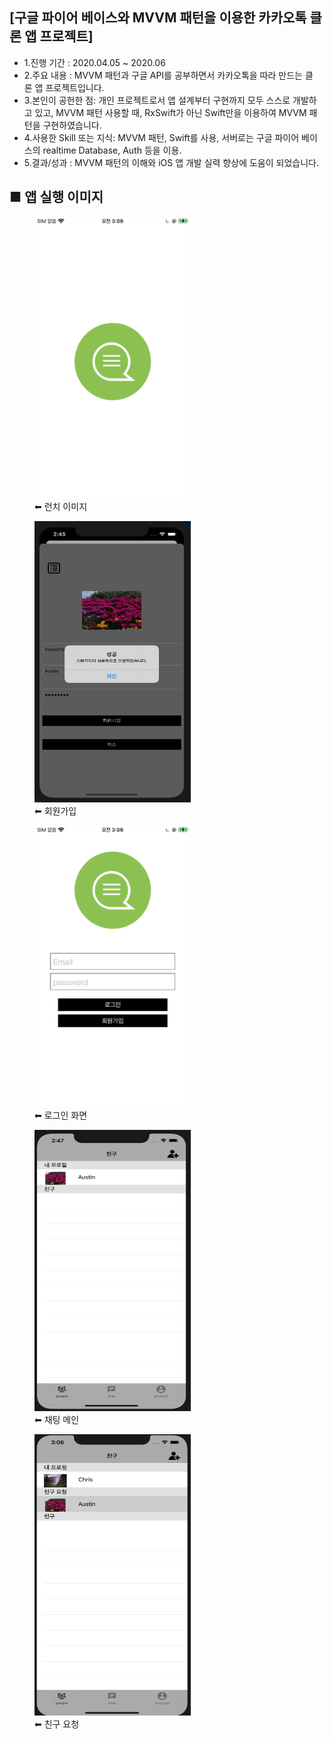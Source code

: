 ## [구글 파이어 베이스와 MVVM 패턴을 이용한 카카오톡 클론 앱 프로젝트]
- 1.진행 기간 : 2020.04.05 ~ 2020.06
- 2.주요 내용 : MVVM 패턴과 구글 API를 공부하면서 카카오톡을 따라 만드는 클론 앱 프로젝트입니다. 
- 3.본인이 공헌한 점: 개인 프로젝트로서 앱 설계부터 구현까지 모두 스스로 개발하고 있고, MVVM 패턴 사용할 때, RxSwift가 아닌 Swift만을 이용하여 MVVM 패턴을 구현하였습니다. 
- 4.사용한 Skill 또는 지식: MVVM 패턴, Swift를 사용, 서버로는 구글 파이어 베이스의 realtime Database, Auth 등을 이용.
- 5.결과/성과 : MVVM 패턴의 이해와 iOS 앱 개발 실력 향상에 도움이 되었습니다.


## ■ 앱 실행 이미지
<div>
<figure> 
<img src="appImage/launch.png" width="250" height="450">
<figcaption>⬅︎ 런치 이미지</figcaption>
</figure>
  <figure>
<img src="appImage/register.png" width="250" height="450">
<figcaption>⬅︎ 회원가입 </figcaption>
    </figure>
        <figure>
<img src="appImage/login.png" width="250" height="450">
<figcaption>⬅︎ 로그인 화면</figcaption>
        </figure>
      <figure>
<img src="appImage/chatMain.png" width="250" height="450">
<figcaption>⬅︎ 채팅 메인</figcaption>
    </figure>
     <figure>
<img src="appImage/requestFriend.png" width="250" height="450">
<figcaption>⬅︎ 친구 요청</figcaption>
    </figure>
</div>
